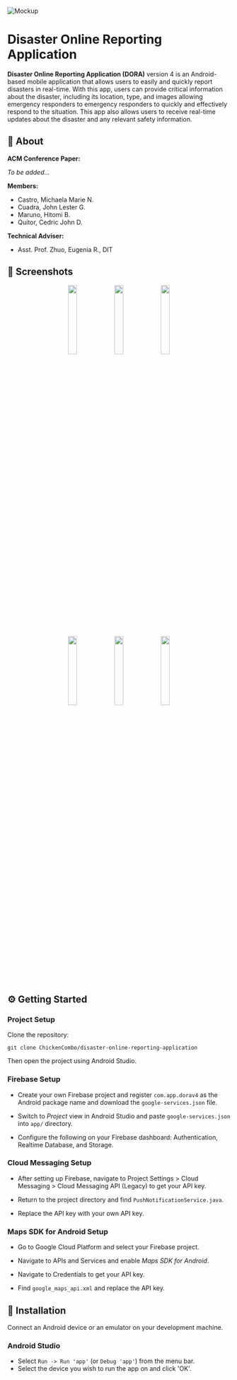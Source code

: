 ![Mockup](https://i.imgur.com/nWus4Zf.jpg)

# Disaster Online Reporting Application

**Disaster Online Reporting Application (DORA)** version 4 is an Android-based mobile application that allows users to easily and quickly report disasters in real-time. With this app, users can provide critical information about the disaster, including its location, type, and images allowing emergency responders to emergency responders to quickly and effectively respond to the situation. This app also allows users to receive real-time updates about the disaster and any relevant safety information.

## 📄 About

**ACM Conference Paper:** 

_To be added..._

**Members:**

* Castro, Michaela Marie N.
* Cuadra, John Lester G.
* Maruno, Hitomi B.
* Quitor, Cedric John D.

**Technical Adviser:**

* Asst. Prof. Zhuo, Eugenia R., DIT

## 📸 Screenshots
<p align="center">
  <img src="https://i.imgur.com/vTQltdl.jpeg" width="20%" height="20%">
  <img src="https://i.imgur.com/I1iuOU5.jpeg" width="20%" height="20%">
  <img src="https://i.imgur.com/jG5jlge.jpeg" width="20%" height="20%">
</p>

<p align="center">
  <img src="https://i.imgur.com/eJPPaCK.jpeg" width="20%" height="20%">
  <img src="https://i.imgur.com/VT23vwQ.jpeg" width="20%" height="20%">
  <img src="https://i.imgur.com/bB8Pk3s.jpeg" width="20%" height="20%">
</p>

## ⚙️ Getting Started

### Project Setup

Clone the repository:

    git clone ChickenCombo/disaster-online-reporting-application

Then open the project using Android Studio.

### Firebase Setup

* Create your own Firebase project and register `com.app.dorav4` as the Android package name and download the `google-services.json` file.

* Switch to *Project* view in Android Studio and paste `google-services.json` into `app/` directory.

* Configure the following on your Firebase dashboard: Authentication, Realtime Database, and Storage.

### Cloud Messaging Setup

* After setting up Firebase, navigate to Project Settings > Cloud Messaging > Cloud Messaging API (Legacy) to get your API key.

* Return to the project directory and find `PushNotificationService.java`.

* Replace the API key with your own API key.

### Maps SDK for Android Setup

* Go to Google Cloud Platform and select your Firebase project.

* Navigate to APIs and Services and enable *Maps SDK for Android*.

* Navigate to Credentials to get your API key.

* Find `google_maps_api.xml` and replace the API key.

## 📱 Installation

Connect an Android device or an emulator on your development machine.

### Android Studio

* Select `Run -> Run 'app'` (or `Debug 'app'`) from the menu bar.
* Select the device you wish to run the app on and click 'OK'.
